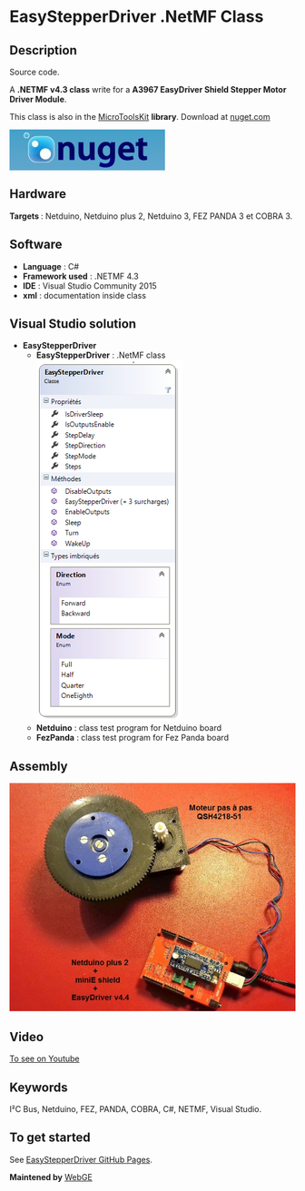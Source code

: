 # EasyStepperDriver .NetMF Class

<strong>Description</strong>
-------------------------------------
Source code.

A <strong>.NETMF v4.3 class</strong> write for a <strong>A3967 EasyDriver Shield Stepper Motor Driver Module</strong>. 

This class is also in the <a href="https://www.nuget.org/packages/WEBGE.Microtoolskit/" target="_blank">MicroToolsKit</a> <strong>library</strong>. Download at <a href="https://www.nuget.org" target="_blank">nuget.com</a>

 <img src="img/nuget.JPG" align="center" />
 
<strong>Hardware</strong>
---------------------
<strong> Targets </strong>: Netduino, Netduino plus 2, Netduino 3, FEZ PANDA 3 et COBRA 3.

<strong>Software</strong>
---------------------
<ul>
<li><strong>Language</strong> : C#</li>
<li><strong>Framework used</strong> : .NETMF 4.3</li>
<li><strong>IDE</strong> : Visual Studio Community 2015</li>
<li><strong>xml</strong> : documentation inside class </li> 
</ul>

<strong> Visual Studio solution</strong>
-------------------------------------
<ul>
<li><strong>EasyStepperDriver</strong>
<ul>
<li><strong>EasyStepperDriver</strong> : .NetMF class</li>
<img src="img/EasyStepperDriverclass.png" />
<li><strong>Netduino</strong> : class test program for Netduino board</li>
<li><strong>FezPanda</strong> : class test program for Fez Panda board</li>
</ul>
</li>
</ul>

<strong>Assembly</strong>
--------------------------
<img src="img/EasyStepperMotor.jpg" />

<strong>Video</strong>
-------------------
<a href="https://youtu.be/K_PtVVJPNFo" target="_blank">To see on Youtube</a>

<strong>Keywords</strong>
----------------------------
I²C Bus, Netduino, FEZ, PANDA, COBRA, C#, NETMF, Visual Studio.

<strong>To get started</strong>
--------------------
See <a href="http://webge.github.io/EasyStepperDriver/" target="_blank">EasyStepperDriver GitHub Pages</a>.

<strong>Maintened by</strong> <a href="mailto:philippemariano@gmail.com">WebGE</a>
